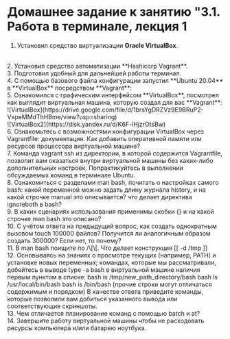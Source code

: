 # Домашнее задание к занятию "3.1. Работа в терминале, лекция 1

1. Установил средство виртуализации **Oracle VirtualBox**.
</br>
2. Установил средство автоматизации **Hashicorp Vagrant**.
</br>
3. Подготовил удобный для дальнейшей работы терминал.
</br>
4. С помощью базового файла конфигурации запустил **Ubuntu 20.04** в **VirtualBox** посредством **Vagrant**:
</br>
5. Ознакомился с графическим интерфейсом **VirtualBox**, посмотрел как выглядит виртуальная машина, которую создал для вас **Vagrant**:
</br>
![VirtualBox](https://drive.google.com/file/d/1brsYgDRZVz9E9BRuP2-VxpeMMdThHBme/view?usp=sharing)
</br>
![VirtualBox2](https://disk.yandex.ru/d/K6F-lHjzrOtsBw)
</br>
6. Ознакомьтесь с возможностями конфигурации VirtualBox через Vagrantfile: документация. Как добавить оперативной памяти или ресурсов процессора виртуальной машине?
</br>
7. Команда vagrant ssh из директории, в которой содержится Vagrantfile, позволит вам оказаться внутри виртуальной машины без каких-либо дополнительных настроек. Попрактикуйтесь в выполнении обсуждаемых команд в терминале Ubuntu.
</br>
8. Ознакомиться с разделами man bash, почитать о настройках самого bash:
какой переменной можно задать длину журнала history, и на какой строчке manual это описывается?
что делает директива ignoreboth в bash?
</br>
9. В каких сценариях использования применимы скобки {} и на какой строчке man bash это описано?
</br>
10. С учётом ответа на предыдущий вопрос, как создать однократным вызовом touch 100000 файлов? Получится ли аналогичным образом создать 300000? Если нет, то почему?
</br>
11. В man bash поищите по /\[\[. Что делает конструкция [[ -d /tmp ]]
</br>
12. Основываясь на знаниях о просмотре текущих (например, PATH) и установке новых переменных; командах, которые мы рассматривали, добейтесь в выводе type -a bash в виртуальной машине наличия первым пунктом в списке:
bash is /tmp/new_path_directory/bash
bash is /usr/local/bin/bash
bash is /bin/bash
(прочие строки могут отличаться содержимым и порядком) В качестве ответа приведите команды, которые позволили вам добиться указанного вывода или соответствующие скриншоты.
</br>
13. Чем отличается планирование команд с помощью batch и at?
</br>
14. Завершите работу виртуальной машины чтобы не расходовать ресурсы компьютера и/или батарею ноутбука.


